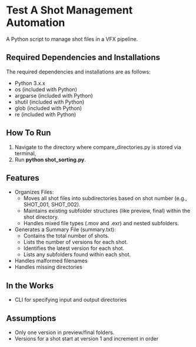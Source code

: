 # Test A Shot Management Automation
A Python script to manage shot files in a VFX pipeline.

## Required Dependencies and Installations
The required dependencies and installations are as follows:
- Python 3.x.x
- os (included with Python)
- argparse (included with Python)
- shutil (included with Python)
- glob (included with Python)
- re (included with Python)

## How To Run
1. Navigate to the directory where compare_directories.py is stored via terminal,
2. Run **python shot_sorting.py**.

## Features
- Organizes Files:
    - Moves all shot files into subdirectories based on shot number (e.g., SHOT_001,
    SHOT_002).
    - Maintains existing subfolder structures (like preview, final) within the shot directory.
    - Handles mixed file types (.mov and .exr) and nested subfolders.
- Generates a Summary File (summary.txt):
    - Contains the total number of shots.
    - Lists the number of versions for each shot.
    - Identifies the latest version for each shot.
    - Lists any subfolders found within each shot.
- Handles malformed filenames
- Handles missing directories

## In the Works
- CLI for specifying input and output directories

## Assumptions
- Only one version in preview/final folders.
- Versions for a shot start at version 1 and increment in order
